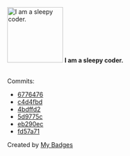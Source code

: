 <img src="https://my-badges.github.io/my-badges/sleepy-coder.png" alt="I am a sleepy coder." title="I am a sleepy coder." width="128">
<strong>I am a sleepy coder.</strong>
<br><br>

Commits:

- <a href="https://github.com/mmichie/m28/commit/67764766fc8dd515447fb1797ae144c88156d85f">6776476</a>
- <a href="https://github.com/mmichie/m28/commit/c4d4fbd6558ce02f02c129fab9ffd78c46ac0370">c4d4fbd</a>
- <a href="https://github.com/mmichie/gosh/commit/4bdffd26a38733d546121d15bbb57aa78442a594">4bdffd2</a>
- <a href="https://github.com/mmichie/m28/commit/5d9775c00e6bafd1d07dd70e845a2cf222583069">5d9775c</a>
- <a href="https://github.com/mmichie/gosh/commit/eb290eca1f7896785cd8982376e867555399c40a">eb290ec</a>
- <a href="https://github.com/mmichie/m28/commit/fd57a7165c2072c9cf2fafb0b9e1487b8c25b1de">fd57a71</a>


Created by <a href="https://github.com/my-badges/my-badges">My Badges</a>